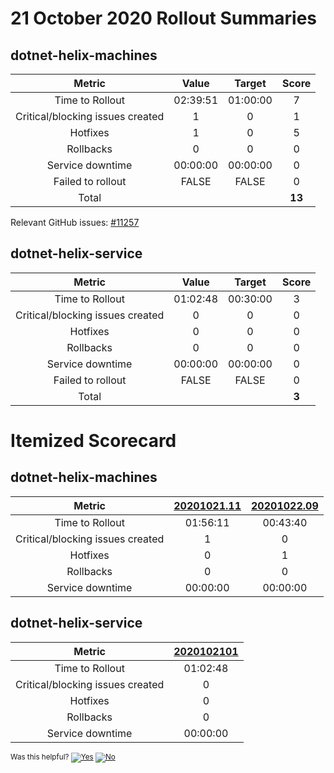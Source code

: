 # 21 October 2020 Rollout Summaries

## dotnet-helix-machines

|              Metric              |   Value  |  Target  |   Score   |
|:--------------------------------:|:--------:|:--------:|:---------:|
| Time to Rollout                  | 02:39:51 | 01:00:00 |     7     |
| Critical/blocking issues created |     1    |    0     |     1     |
| Hotfixes                         |     1    |    0     |     5     |
| Rollbacks                        |     0    |    0     |     0     |
| Service downtime                 | 00:00:00 | 00:00:00 |     0     |
| Failed to rollout                |   FALSE  |   FALSE  |     0     |
| Total                            |          |          |   **13**   |

Relevant GitHub issues: [#11257](https://github.com/dotnet/core-eng/issues/11257)
## dotnet-helix-service

|              Metric              |   Value  |  Target  |   Score   |
|:--------------------------------:|:--------:|:--------:|:---------:|
| Time to Rollout                  | 01:02:48 | 00:30:00 |     3     |
| Critical/blocking issues created |     0    |    0     |     0     |
| Hotfixes                         |     0    |    0     |     0     |
| Rollbacks                        |     0    |    0     |     0     |
| Service downtime                 | 00:00:00 | 00:00:00 |     0     |
| Failed to rollout                |   FALSE  |   FALSE  |     0     |
| Total                            |          |          |   **3**   |


# Itemized Scorecard

## dotnet-helix-machines

| Metric | [20201021.11](https://dev.azure.com/dnceng/7ea9116e-9fac-403d-b258-b31fcf1bb293/_build/results?buildId=861267) | [20201022.09](https://dev.azure.com/dnceng/7ea9116e-9fac-403d-b258-b31fcf1bb293/_build/results?buildId=863122) |
|:-----:|:-----:|:-----:|
| Time to Rollout | 01:56:11 | 00:43:40 |
| Critical/blocking issues created | 1 | 0 |
| Hotfixes | 0 | 1 |
| Rollbacks | 0 | 0 |
| Service downtime | 00:00:00 | 00:00:00 |


## dotnet-helix-service

| Metric | [2020102101](https://dev.azure.com/dnceng/7ea9116e-9fac-403d-b258-b31fcf1bb293/_build/results?buildId=861373) |
|:-----:|:-----:|
| Time to Rollout | 01:02:48 |
| Critical/blocking issues created | 0 |
| Hotfixes | 0 |
| Rollbacks | 0 |
| Service downtime | 00:00:00 |



<!-- Begin Generated Content: Doc Feedback -->
<sub>Was this helpful? [![Yes](https://helix.dot.net/f/ip/5?p=Documentation%5CTeamProcess%5CRollout-Scorecards%5CScorecard_2020-10-21.md)](https://helix.dot.net/f/p/5?p=Documentation%5CTeamProcess%5CRollout-Scorecards%5CScorecard_2020-10-21.md) [![No](https://helix.dot.net/f/in)](https://helix.dot.net/f/n/5?p=Documentation%5CTeamProcess%5CRollout-Scorecards%5CScorecard_2020-10-21.md)</sub>
<!-- End Generated Content-->
